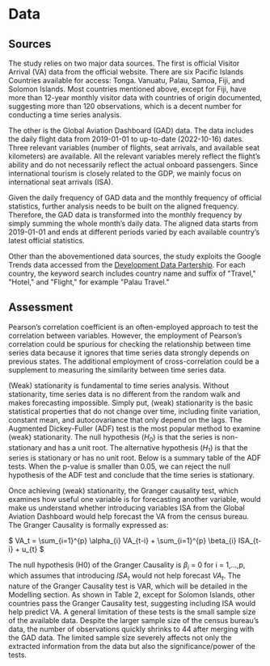 # Data 
## Sources
The study relies on two major data sources. The first is official Visitor Arrival (VA) data from the official website. There are six Pacific Islands Countries available for access: Tonga. Vanuatu, Palau, Samoa, Fiji, and Solomon Islands. Most countries mentioned above, except for Fiji, have more than 12-year monthly visitor data with countries of origin documented, suggesting more than 120 observations, which is a decent number for conducting a time series analysis.

The other is the Global Aviation Dashboard (GAD) data. The data includes the daily flight data from 2019-01-01 to up-to-date (2022-10-16) dates. Three relevant variables (number of flights, seat arrivals, and available seat kilometers) are available. All the relevant variables merely reflect the flight’s ability and do not necessarily reflect the actual onboard passengers. Since international tourism is closely related to the GDP, we mainly focus on international seat arrivals (ISA).

Given the daily frequency of GAD data and the monthly frequency of official statistics, further analysis needs to be built on the aligned frequency. Therefore, the GAD data is transformed into the monthly frequency by simply summing the whole month’s daily data. The aligned data starts from 2019-01-01 and ends at different periods varied by each available country’s latest official statistics.

Other than the abovementioned data sources, the study exploits the Google Trends data accessed from the [Development Data Partership](https://datapartnership.org/). For each country, the keyword search includes country name and suffix of "Travel," "Hotel," and "Flight," for example "Palau Travel."

## Assessment
Pearson’s correlation coefficient is an often-employed approach to test the correlation between variables. However, the employment of Pearson’s correlation could be spurious for checking the relationship between time series data because it ignores that time series data strongly depends on previous states. The additional employment of cross-correlation could be a supplement to measuring the similarity between time series data.

(Weak) stationarity is fundamental to time series analysis. Without stationarity, time series data is no different from the random walk and makes forecasting impossible. Simply put, (weak) stationarity is the basic statistical properties that do not change over time, including finite variation, constant mean, and autocovariance that only depend on the lags. The Augmented Dickey-Fuller (ADF) test is the most popular method to examine (weak) stationarity. The null hypothesis ($H_0$) is that the series is non-stationary and has a unit root. The alternative hypothesis ($H_1$) is that the series is stationary or has no unit root. Below is a summary table of the ADF tests. When the p-value is smaller than 0.05, we can reject the null hypothesis of the ADF test and conclude that the time series is stationary.  

Once achieving (weak) stationarity, the Granger causality test, which examines how useful one variable is for forecasting another variable, would make us understand whether introducing variables ISA from the Global Aviation Dashboard would help forecast the VA from the census bureau. The Granger Causality is formally expressed as:

$
VA_t = \sum_{i=1}^{p} \alpha_{i} VA_{t-i} + \sum_{i=1}^{p} \beta_{i} ISA_{t-i} + u_{t} 
$

The null hypothesis (H0) of the Granger Causality is $\beta_{i}$ = 0 for i = 1,...,p, which assumes that introducing $ISA_t$ would not help forecast $VA_t$. The nature of the Granger Causality test is VAR, which will be detailed in the Modelling section. As shown in Table 2, except for Solomon Islands, other countries pass the Granger Causality test, suggesting including ISA would help predict VA.
A general limitation of these tests is the small sample size of the available data. Despite the larger sample size of the census bureau’s data, the number of observations quickly shrinks to 44 after merging with the GAD data. The limited sample size severely affects not only the extracted information from the data but also the significance/power of the tests.
 